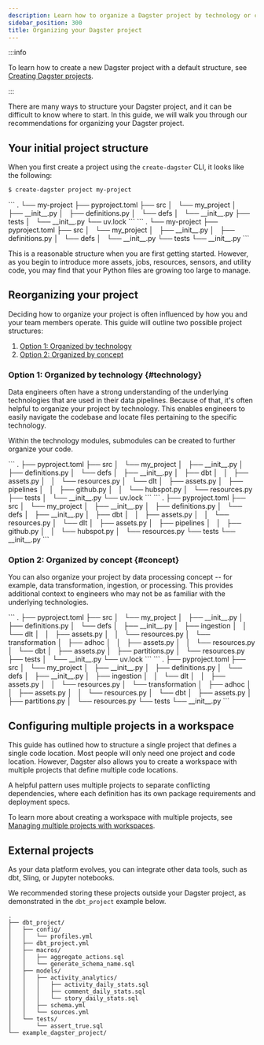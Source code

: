 ```yaml
---
description: Learn how to organize a Dagster project by technology or concept.
sidebar_position: 300
title: Organizing your Dagster project
---
```


:::info

To learn how to create a new Dagster project with a default structure, see [Creating Dagster projects](/guides/build/projects/creating-dagster-projects).

:::

There are many ways to structure your Dagster project, and it can be difficult to know where to start. In this guide, we will walk you through our recommendations for organizing your Dagster project.

## Your initial project structure

When you first create a project using the `create-dagster` CLI, it looks like the following:

```sh
$ create-dagster project my-project
```

<Tabs groupId="package-manager">
  <TabItem value="uv" label="uv">
    ```
    .
    └── my-project
        ├── pyproject.toml
        ├── src
        │   └── my_project
        │       ├── __init__.py
        │       ├── definitions.py
        │       └── defs
        │           └── __init__.py
        ├── tests
        │   └── __init__.py
        └── uv.lock
    ```
  </TabItem>
  <TabItem value="pip" label="pip">
    ```
    .
    └── my-project
        ├── pyproject.toml
        ├── src
        │   └── my_project
        │       ├── __init__.py
        │       ├── definitions.py
        │       └── defs
        │           └── __init__.py
        └── tests
            └── __init__.py
    ```
  </TabItem>
</Tabs>

This is a reasonable structure when you are first getting started. However, as you begin to introduce more assets, jobs, resources, sensors, and utility code, you may find that your Python files are growing too large to manage.

## Reorganizing your project

Deciding how to organize your project is often influenced by how you and your team members operate. This guide will outline two possible project structures:

1. [Option 1: Organized by technology](#technology)
2. [Option 2: Organized by concept](#concept)

### Option 1: Organized by technology \{#technology}

Data engineers often have a strong understanding of the underlying technologies that are used in their data pipelines. Because of that, it's often helpful to organize your project by technology. This enables engineers to easily navigate the codebase and locate files pertaining to the specific technology.

Within the technology modules, submodules can be created to further organize your code.

<Tabs groupId="package-manager">
<TabItem value="uv" label="uv">
        ```
        .
        ├── pyproject.toml
        ├── src
        │   └── my_project
        │       ├── __init__.py
        │       ├── definitions.py
        │       └── defs
        │           ├── __init__.py
        │           ├── dbt
        │           │   ├── assets.py
        │           │   └── resources.py
        │           └── dlt
        │               ├── assets.py
        │               ├── pipelines
        │               │   ├── github.py
        │               │   └── hubspot.py
        │               └── resources.py
        ├── tests
        │   └── __init__.py
        └── uv.lock
        ```
</TabItem>
<TabItem value="pip" label="pip">
        ```
        .
        ├── pyproject.toml
        ├── src
        │   └── my_project
        │       ├── __init__.py
        │       ├── definitions.py
        │       └── defs
        │           ├── __init__.py
        │           ├── dbt
        │           │   ├── assets.py
        │           │   └── resources.py
        │           └── dlt
        │               ├── assets.py
        │               ├── pipelines
        │               │   ├── github.py
        │               │   └── hubspot.py
        │               └── resources.py
        └── tests
            └── __init__.py
        ```
</TabItem>
</Tabs>


### Option 2: Organized by concept \{#concept}

You can also organize your project by data processing concept -- for example, data transformation, ingestion, or processing. This provides additional context to engineers who may not be as familiar with the underlying technologies.

<Tabs groupId="package-manager">
<TabItem value="uv" label="uv">
    ```
    .
    ├── pyproject.toml
    ├── src
    │   └── my_project
    │       ├── __init__.py
    │       ├── definitions.py
    │       └── defs
    │           ├── __init__.py
    │           ├── ingestion
    │           │   └── dlt
    │           │       ├── assets.py
    │           │       └── resources.py
    │           └── transformation
    │               ├── adhoc
    │               │   ├── assets.py
    │               │   └── resources.py
    │               └── dbt
    │                   ├── assets.py
    │                   ├── partitions.py
    │                   └── resources.py
    ├── tests
    │   └── __init__.py
    └── uv.lock
    ```
</TabItem>
<TabItem value="pip" label="pip">
    ```
    .
    ├── pyproject.toml
    ├── src
    │   └── my_project
    │       ├── __init__.py
    │       ├── definitions.py
    │       └── defs
    │           ├── __init__.py
    │           ├── ingestion
    │           │   └── dlt
    │           │       ├── assets.py
    │           │       └── resources.py
    │           └── transformation
    │               ├── adhoc
    │               │   ├── assets.py
    │               │   └── resources.py
    │               └── dbt
    │                   ├── assets.py
    │                   ├── partitions.py
    │                   └── resources.py
    └── tests
        └── __init__.py
    ```
</TabItem>
</Tabs>

## Configuring multiple projects in a workspace

This guide has outlined how to structure a single project that defines a single code location. Most people will only need one project and code location. However, Dagster also allows you to create a workspace with multiple projects that define multiple code locations.

A helpful pattern uses multiple projects to separate conflicting dependencies, where each definition has its own package requirements and deployment specs.

To learn more about creating a workspace with multiple projects, see [Managing multiple projects with workspaces](/guides/build/projects/managing-multiple-projects).

## External projects

As your data platform evolves, you can integrate other data tools, such as dbt, Sling, or Jupyter notebooks.

We recommended storing these projects outside your Dagster project, as demonstrated in the `dbt_project` example below.

```
.
├── dbt_project/
│   ├── config/
│   │   └── profiles.yml
│   ├── dbt_project.yml
│   ├── macros/
│   │   ├── aggregate_actions.sql
│   │   └── generate_schema_name.sql
│   ├── models/
│   │   ├── activity_analytics/
│   │   │   ├── activity_daily_stats.sql
│   │   │   ├── comment_daily_stats.sql
│   │   │   └── story_daily_stats.sql
│   │   ├── schema.yml
│   │   └── sources.yml
│   └── tests/
│       └── assert_true.sql
└── example_dagster_project/
```
